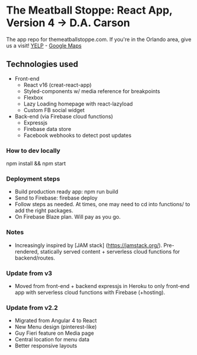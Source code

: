 # The Meatball Stoppe: React App, Version 4 -> D.A. Carson

The app repo for themeatballstoppe.com. If you're in the Orlando area, give us a visit! [YELP](https://www.yelp.com/biz/the-meatball-stoppe-orlando-2) - [Google Maps](https://goo.gl/maps/zQhgK1nnauw)

## Technologies used

- Front-end
	- React v16 (creat-react-app)
	- Styled-components w/ media reference for breakpoints
	- Flexbox
	- Lazy Loading homepage with react-lazyload
	- Custom FB social widget
- Back-end (via Firebase cloud functions)
	- Expressjs
	- Firebase data store
	- Facebook webhooks to detect post updates

### How to dev locally
npm install && npm start

### Deployment steps
- Build production ready app: npm run build
- Send to Firebase: firebase deploy
- Follow steps as needed. At times, one may need to cd into functions/ to add the right packages.
- On Firebase Blaze plan. Will pay as you go.

### Notes
- Increasingly inspired by [JAM stack] (https://jamstack.org/). Pre-rendered, statically served content + serverless cloud functions for backend/routes.

### Update from v3
- Moved from front-end + backend expressjs in Heroku to only front-end app with serverless cloud functions with Firebase (+hosting).

### Update from v2.2
- Migrated from Angular 4 to React
- New Menu design (pinterest-like)
- Guy Fieri feature on Media page
- Central location for menu data
- Better responsive layouts